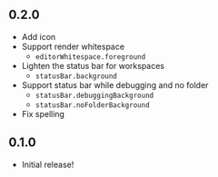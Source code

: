 ## 0.2.0

* Add icon
* Support render whitespace
	* `editorWhitespace.foreground`
* Lighten the status bar for workspaces
	* `statusBar.background`
* Support status bar while debugging and no folder
	* `statusBar.debuggingBackground`
	* `statusBar.noFolderBackground`
* Fix spelling

## 0.1.0

* Initial release!

